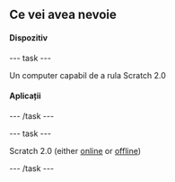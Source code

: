 ## Ce vei avea nevoie

#### Dispozitiv

\--- task \---

Un computer capabil de a rula Scratch 2.0

#### Aplicații

\--- /task \---

\--- task \---

Scratch 2.0 (either [online](https://scratch.mit.edu/projects/editor/) or [offline](https://scratch.mit.edu/scratch2download/))

\--- /task \---